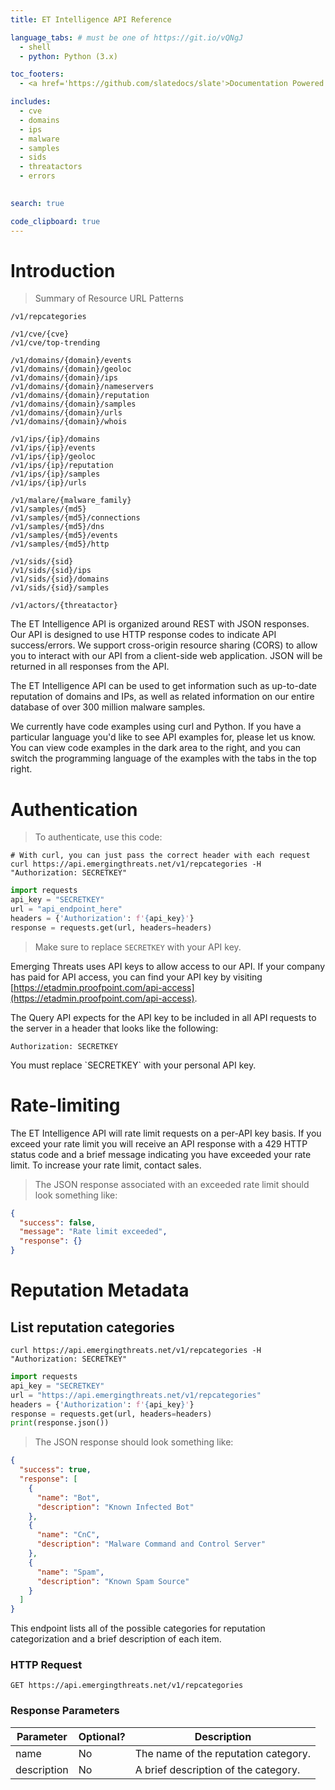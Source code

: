 ```yaml
---
title: ET Intelligence API Reference

language_tabs: # must be one of https://git.io/vQNgJ
  - shell
  - python: Python (3.x)

toc_footers:
  - <a href='https://github.com/slatedocs/slate'>Documentation Powered by Slate</a>

includes:
  - cve
  - domains
  - ips
  - malware
  - samples
  - sids
  - threatactors
  - errors
  

search: true

code_clipboard: true
---
```


# Introduction

> Summary of Resource URL Patterns

```plaintext
/v1/repcategories

/v1/cve/{cve}
/v1/cve/top-trending

/v1/domains/{domain}/events
/v1/domains/{domain}/geoloc
/v1/domains/{domain}/ips
/v1/domains/{domain}/nameservers
/v1/domains/{domain}/reputation
/v1/domains/{domain}/samples
/v1/domains/{domain}/urls
/v1/domains/{domain}/whois

/v1/ips/{ip}/domains
/v1/ips/{ip}/events
/v1/ips/{ip}/geoloc
/v1/ips/{ip}/reputation
/v1/ips/{ip}/samples
/v1/ips/{ip}/urls

/v1/malare/{malware_family}
/v1/samples/{md5}
/v1/samples/{md5}/connections
/v1/samples/{md5}/dns
/v1/samples/{md5}/events
/v1/samples/{md5}/http

/v1/sids/{sid}
/v1/sids/{sid}/ips
/v1/sids/{sid}/domains
/v1/sids/{sid}/samples

/v1/actors/{threatactor}
```

The ET Intelligence API is organized around REST with JSON responses. Our API is designed to use HTTP response codes to indicate API success/errors. We support cross-origin resource sharing (CORS) to allow you to interact with our API from a client-side web application. JSON will be returned in all responses from the API.

The ET Intelligence API can be used to get information such as up-to-date reputation of domains and IPs, as well as related information on our entire database of over 300 million malware samples.

We currently have code examples using curl and Python. If you have a particular language you'd like to see API examples for, please let us know. You can view code examples in the dark area to the right, and you can switch the programming language of the examples with the tabs in the top right.

# Authentication

> To authenticate, use this code:

```shell
# With curl, you can just pass the correct header with each request
curl https://api.emergingthreats.net/v1/repcategories -H "Authorization: SECRETKEY"
```

```python
import requests
api_key = "SECRETKEY"
url = "api_endpoint_here"
headers = {'Authorization': f'{api_key}'}
response = requests.get(url, headers=headers)
```

> Make sure to replace `SECRETKEY` with your API key.

Emerging Threats uses API keys to allow access to our API. If your company has paid for API access, you can find your API key by visiting [https://etadmin.proofpoint.com/api-access](https://etadmin.proofpoint.com/api-access).

The Query API expects for the API key to be included in all API requests to the server in a header that looks like the following:

`Authorization: SECRETKEY`

<aside class="notice">
You must replace `SECRETKEY` with your personal API key.
</aside>


# Rate-limiting

The ET Intelligence API will rate limit requests on a per-API key basis. If you exceed your rate limit you will receive an API response with a 429 HTTP status code and a brief message indicating you have exceeded your rate limit.
To increase your rate limit, contact sales.

> The JSON response associated with an exceeded rate limit should look something like:

```json
{
  "success": false,
  "message": "Rate limit exceeded",
  "response": {}
}
```

# Reputation Metadata

## List reputation categories

```shell
curl https://api.emergingthreats.net/v1/repcategories -H "Authorization: SECRETKEY"
```

```python
import requests
api_key = "SECRETKEY"
url = "https://api.emergingthreats.net/v1/repcategories"
headers = {'Authorization': f'{api_key}'}
response = requests.get(url, headers=headers)
print(response.json())
```

> The JSON response should look something like:

```json
{
  "success": true,
  "response": [
    {
      "name": "Bot",
      "description": "Known Infected Bot"
    },
    {
      "name": "CnC",
      "description": "Malware Command and Control Server"
    },
    {
      "name": "Spam",
      "description": "Known Spam Source"
    }
  ]
}
```

This endpoint lists all of the possible categories for reputation categorization and a brief description of each item.

### HTTP Request

`GET https://api.emergingthreats.net/v1/repcategories`

### Response Parameters

Parameter | Optional? | Description
--------- | --------- | -----------
name | No | The name of the reputation category.
description | No | A brief description of the category.
